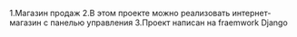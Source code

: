 1.Магазин продаж
2.В этом проекте можно реализовать интернет-магазин  с панелью управления
3.Проект написан на fraemwork Django

